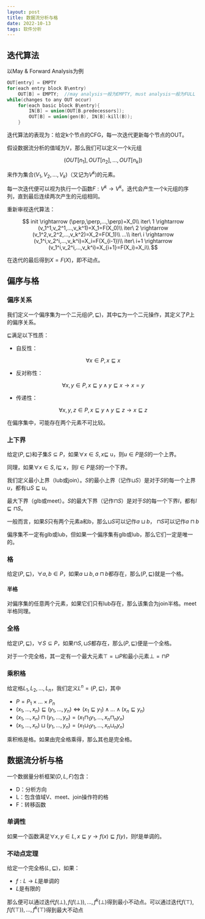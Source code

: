 ```yaml
---
layout: post
title: 数据流分析与格
date: 2022-10-13
tags: 软件分析
---
```


## 迭代算法

以May & Forward Analysis为例

```c++
OUT[entry] = EMPTY
for(each entry block B\entry)
	OUT[B] = EMPTY;  //may analysis一般为EMPTY, must analysis一般为FULL
while(changes to any OUT occur)
	for(each basic block B\entry){
		IN[B] = union(OUT[B.predecessors]);
		OUT[B] = union(gen(B), IN[B]-kill(B));
	}
```

迭代算法的表现为：给定k个节点的CFG，每一次迭代更新每个节点的OUT。

假设数据流分析的值域为V，那么我们可以定义一个k元组


$$
(OUT[n_1],OUT[n_2],...,OUT[n_k])
$$


来作为集合$(V_1,V_2,...,V_k)$（又记为$V^k$)的元素。

每一次迭代便可以视为执行一个函数$F:V^k \rightarrow V^k$。迭代会产生一个k元组的序列，直到最后连续两次产生的元组相同。

重新审视迭代算法：



$$
init \rightarrow (\perp,\perp,...,\perp)=X_0\\
iter\ 1 \rightarrow (v_1^1,v_2^1,...,v_k^1)=X_1=F(X_0)\\
iter\ 2 \rightarrow (v_1^2,v_2^2,...,v_k^2)=X_2=F(X_1)\\
...\\
iter\ i \rightarrow (v_1^i,v_2^i,...,v_k^i)=X_i=F(X_{i-1})\\
iter\ i+1 \rightarrow (v_1^i,v_2^i,...,v_k^i)=X_{i+1}=F(X_i)=X_i\\
$$


在迭代的最后得到$X=F(X)$，即不动点。

## 偏序与格

### 偏序关系

我们定义一个偏序集为一个二元组$(P,\sqsubseteq)$，其中$\sqsubseteq$为一个二元操作，其定义了$P$上的偏序关系。

$\sqsubseteq$满足以下性质：

- 自反性：

  

$$
\forall x \in P,x\sqsubseteq x
$$



- 反对称性：


$$
\forall x,y \in P, x\sqsubseteq y \wedge y \sqsubseteq x \rightarrow x=y
$$


- 传递性：


$$
\forall x,y,z \in P,x\sqsubseteq y \wedge y \sqsubseteq z \rightarrow x\sqsubseteq z
$$


在偏序集中，可能存在两个元素不可比较。

### 上下界

给定$(P,\sqsubseteq)$和子集$S \subseteq P$，如果$\forall x \in S,x\sqsubseteq$ u，则$u\in P$是$S$的一个上界。

同理，如果$\forall x \in S,l\sqsubseteq$ x，则$l\in P$是$S$的一个下界。

我们定义最小上界（lub或join）。$S$的最小上界（记作$\sqcup S$）是对于$S$的每一个上界$u$，都有$\sqcup S \sqsubseteq u$。

最大下界（glb或meet）。$S$的最大下界（记作$\sqcap S$）是对于$S$的每一个下界$l$，都有$l \sqsubseteq \sqcap S$。

一般而言，如果$S$只有两个元素a和b，那么$\sqcup S$可以记作$a\sqcup b$， $\sqcap S$可以记作$a\sqcap b$

偏序集不一定有glb或lub，但如果一个偏序集有glb或lub，那么它们一定是唯一的。

### 格

给定$(P,\sqsubseteq)$，$\forall a,b \in P$，如果$a\sqcup b, a\sqcap b$都存在，那么$(P,\sqsubseteq)$就是一个格。

#### 半格

对偏序集的任意两个元素，如果它们只有lub存在，那么该集合为join半格。meet半格同理。

### 全格

给定$(P,\sqsubseteq)$，$\forall S \subseteq P$，如果$\sqcap S, \sqcup S$都存在，那么$(P,\sqsubseteq)$便是一个全格。

对于一个完全格，其一定有一个最大元素$\top=\sqcup P$和最小元素$\bot =\sqcap P$

### 乘积格

给定格$L_1,L_2,...,L_n$，我们定义$L^n=(P,\sqsubseteq)$，其中

- $P=P_1 \times ... \times P_n$
- $(x_1,...,x_n)\sqsubseteq(y_1,...,y_n)\Leftrightarrow (x_1 \sqsubseteq y_1)\wedge ... \wedge (x_n \sqsubseteq y_n)$
- $(x_1,...,x_n)\sqcap(y_1,...,y_n) = (x_1 \sqcap_1 y_1,...,x_n \sqcap_n y_n)$
- $(x_1,...,x_n)\sqcup(y_1,...,y_n) = (x_1 \sqcup_1 y_1,...,x_n \sqcup_n y_n)$

乘积格是格。如果由完全格乘得，那么其也是完全格。

## 数据流分析与格

一个数据量分析框架$(D,L,F)$包含：

- D：分析方向
- L：包含值域V、meet、join操作符的格
- F：转移函数

### 单调性

如果一个函数满足$\forall x,y \in L,x\sqsubseteq y \rightarrow f(x)\sqsubseteq f(y)$，则f是单调的。

### 不动点定理

给定一个完全格$(L,\sqsubseteq)$，如果：

- $f:L\rightarrow L$是单调的
- $L$是有限的

那么便可以通过迭代$f(\bot),f(f(\bot)),...,f^k(\bot)$得到最小不动点。可以通过迭代$f(\top),f(f(\top)),...,f^k(\top)$得到最大不动点